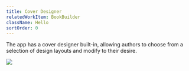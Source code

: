 ```yaml
---
title: Cover Designer
relatedWorkItem: BookBuilder
className: Hello
sortOrder: 0
---
```


The app has a cover designer built-in, allowing authors to choose from a selection of design layouts and modify to their desire.

![](/img/work/bookbuilder__cover--sample.png)
